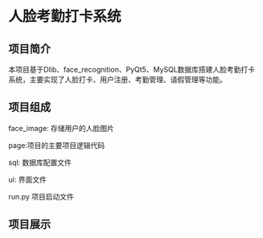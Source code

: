 # 人脸考勤打卡系统

## 项目简介

​	本项目基于Dlib、face_recognition、PyQt5、MySQL数据库搭建人脸考勤打卡系统，主要实现了人脸打卡、用户注册、考勤管理、请假管理等功能。

## 项目组成

face_image: 存储用户的人脸图片

page:项目的主要项目逻辑代码

sql: 数据库配置文件

ui: 界面文件

run.py 项目启动文件

## 项目展示
